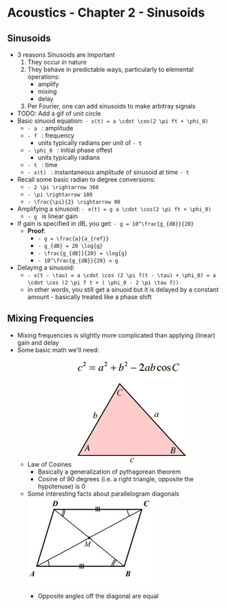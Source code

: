 Acoustics - Chapter 2 - Sinusoids
==================

## Sinusoids

- 3 reasons Sinusoids are Important
    1. They occur in nature        
    2. They behave in predictable ways, particularly to elemental operations:
        - amplify
        - mixing
        - delay
    3. Per Fourier, one can add sinusoids to make arbitray signals
- TODO: Add a gif of unit circle
- Basic sinuoid equation: ```- x(t) = a \cdot \cos(2 \pi ft + \phi_0) ```
    - ```- a ``` : amplitude
    - ```- f ``` : frequency 
        - units typically radians per unit of ```- t ``` 
    - ```- \phi_0 ``` : initial phase offest
        - units typically radians
    - ```- t ``` : time
    - ```- x(t) ``` : instantaneous amplitude of sinusoid at time ```- t ```
- Recall some basic radian to degree conversions:
    - ```- 2 \pi \rightarrow 360 ```
    - ```- \pi \rightarrow 180 ```
    - ```- \frac{\pi}{2} \rightarrow 90 ```    
- Amplifying a sinusoid: ```- x(t) = g a \cdot \cos(2 \pi ft + \phi_0) ```
    - ```- g ``` is linear gain
- If gain is specified in dB, you get: ```- g = 10^\frac{g_{dB}}{20} ```
    - **Proof**:
        - ```- g = \frac{a}{a_{ref}} ```
        - ```- g_{dB} = 20 \log{g} ```
        - ```- \frac{g_{dB}}{20} = \log{g} ```
        - ```- 10^\frac{g_{dB}}{20} = g ```
- Delaying a sinusoid:
    - ```- x(t - \tau) = a \cdot \cos (2 \pi f(t - \tau) + \phi_0) = a \cdot \cos (2 \pi f t + ( \phi_0 - 2 \pi \tau f))```
    - in other words, you still get a sinuoid but it is delayed by a constant amount - basically treated like a phase shift

## Mixing Frequencies
- Mixing frequencies is slightly more complicated than applying (linear) gain and delay
- Some basic math we'll need:
    - Law of Cosines
    ![law of cosines](/resources/images/music/law_of_cosines.gif)
        - Basically a generalization of pythagorean theorem
        - Cosine of 90 degrees (i.e. a right triangle, opposite the hypotenuse) is 0
    - Some interesting facts about parallelogram diagonals
    ![parallelogram diagonals](/resources/images/music/rhombus_diagonals.jpg)
        - Opposite angles off the diagonal are equal




